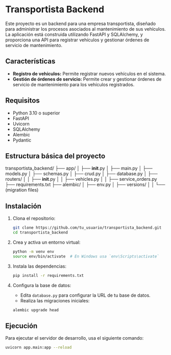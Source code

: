 # Transportista Backend

Este proyecto es un backend para una empresa transportista, diseñado para administrar los procesos asociados al mantenimiento de sus vehículos. La aplicación está construida utilizando FastAPI y SQLAlchemy, y proporciona una API para registrar vehículos y gestionar órdenes de servicio de mantenimiento.

## Características

- **Registro de vehículos:** Permite registrar nuevos vehículos en el sistema.
- **Gestión de órdenes de servicio:** Permite crear y gestionar órdenes de servicio de mantenimiento para los vehículos registrados.

## Requisitos

- Python 3.10 o superior
- FastAPI
- Uvicorn
- SQLAlchemy
- Alembic
- Pydantic

## Estructura básica del proyecto
transportista_backend/
├── app/
│   ├── __init__.py
│   ├── main.py
│   ├── models.py
│   ├── schemas.py
│   ├── crud.py
│   ├── database.py
│   ├── routers/
│   │   ├── __init__.py
│   │   ├── vehicles.py
│   │   ├── service_orders.py
├── requirements.txt
├── alembic/
│   ├── env.py
│   ├── versions/
│   │   └── (migration files)


## Instalación

1. Clona el repositorio:

    ```sh
    git clone https://github.com/tu_usuario/transportista_backend.git
    cd transportista_backend
    ```

2. Crea y activa un entorno virtual:

    ```sh
    python -m venv env
    source env/bin/activate  # En Windows usa `env\Scripts\activate`
    ```

3. Instala las dependencias:

    ```sh
    pip install -r requirements.txt
    ```

4. Configura la base de datos:

    - Edita `database.py` para configurar la URL de tu base de datos.
    - Realiza las migraciones iniciales:

    ```sh
    alembic upgrade head
    ```

## Ejecución

Para ejecutar el servidor de desarrollo, usa el siguiente comando:

```sh
uvicorn app.main:app --reload
